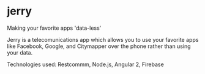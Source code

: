 # jerry
Making your favorite apps 'data-less'

Jerry is a telecomunications app which allows you to use your favorite apps like Facebook, Google, and Citymapper over the phone rather than using your data. 

Technologies used: Restcommm, Node.js, Angular 2, Firebase
